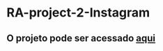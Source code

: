 # RA-project-2-Instagram

## O projeto pode ser acessado <a href="https://unruffled-haibt-c4c29b.netlify.app"> aqui </a>
